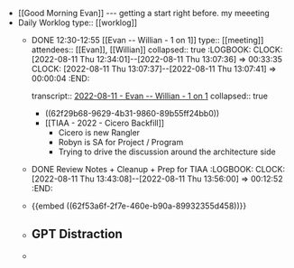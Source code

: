 - [[Good Morning Evan]] --- getting a start right before. my meeeting
- Daily Worklog
  type:: [[worklog]]
	- DONE 12:30-12:55 [[Evan -- Willian - 1 on 1]]
	  type:: [[meeting]]
	  attendees:: [[Evan]], [[Willian]]
	  collapsed:: true
	  :LOGBOOK:
	  CLOCK: [2022-08-11 Thu 12:34:01]--[2022-08-11 Thu 13:07:36] =>  00:33:35
	  CLOCK: [2022-08-11 Thu 13:07:37]--[2022-08-11 Thu 13:07:41] =>  00:00:04
	  :END:
	  
	  transcript:: [2022-08-11 - Evan -- Willian - 1 on 1](https://otter.ai/u/xVNSGWg06AFzvAJCs_3pWL8Ejt0?f=home)
	  collapsed:: true
		- ((62f29b68-9629-4b31-9860-89b55ff24bb0))
		- [[TIAA - 2022 - Cicero Backfill]]
			- Cicero is new Rangler
			- Robyn is SA for Project / Program
			- Trying to drive the discussion around the architecture side
	- DONE Review Notes + Cleanup + Prep for TIAA
	  :LOGBOOK:
	  CLOCK: [2022-08-11 Thu 13:43:08]--[2022-08-11 Thu 13:56:00] =>  00:12:52
	  :END:
	- {{embed ((62f53a6f-2f7e-460e-b90a-89932355d458))}}
	- GPT Distraction
		-
	-
